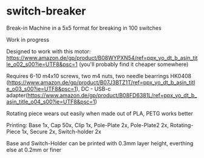 # switch-breaker

Break-in Machine in a 5x5 format for breaking in 100 switches

Work in progress

Designed to work with this motor: https://www.amazon.de/gp/product/B08WYPXN54/ref=ppx_yo_dt_b_asin_title_o02_s00?ie=UTF8&psc=1 (you'll probably find it cheaper somewhere)

Requires 6-10 m4x10 screws, two m4 nuts, two needle bearrings HK0408 (https://www.amazon.de/gp/product/B07J3BTZ1T/ref=ppx_yo_dt_b_asin_title_o03_s00?ie=UTF8&psc=1), DC - USB-c adapter(https://www.amazon.de/gp/product/B08FD6381L/ref=ppx_yo_dt_b_asin_title_o04_s00?ie=UTF8&psc=1)

Rotating piece wears out easily when made out of PLA, PETG works better

Printing: 
Base 1x,
Cap 50x,
Clip 1x,
Pole-Plate 2x,
Pole-Plate2 2x,
Rotating-Piece 1x,
Secure 2x,
Switch-holder 2x

Base and Switch-Holder can be printed with 0.3mm layer height, everthing else at 0.2mm or finer
